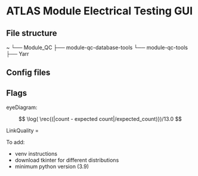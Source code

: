 # ATLAS Module Electrical Testing GUI

## File structure

~
└── Module_QC
    ├── module-qc-database-tools
    └── module-qc-tools
    ├── Yarr

## Config files

## Flags

eyeDiagram:

$$ \log( \rec{(|count  - expected count|/expected_count)})/13.0 $$

LinkQuality = 

To add:
- venv instructions
- download tkinter for different distributions 
- minimum python version (3.9)
